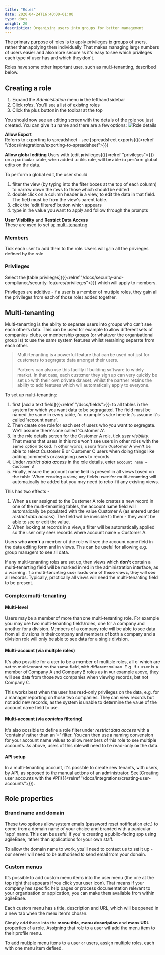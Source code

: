 ```yaml
---
title: "Roles"
date: 2020-04-24T16:40:00+01:00
type: docs
weight: 20
description: Organising users into groups for better management
---
```

The primary purpose of roles is to apply privileges to groups of users, rather than applying them individually. That makes managing large numbers of users easier and also more secure as it's easy to see which privileges each type of user has and which they don't.

Roles have some other important uses, such as multi-tenanting, described below.

## Creating a role
1. Expand the _Administration_ menu in the lefthand sidebar
2. Click _roles_. You'll see a list of existing roles
3. Click the plus button in the toolbar at the top

You should now see an editing screen with the details of the role you just created. You can give it a name and there are a few options:
![Role details](/role-details.png)

**Allow Export**  
Referrs to exporting to spreadsheet - see [spreadsheet exports]({{<relref "/docs/integrations/exporting-to-spreadsheet">}})

**Allow global editing**
Users with [edit privileges]({{<relref "privileges">}}) on a particular table, when added to this role, will be able to perform global edits on the data.

To perform a global edit, the user should
1) filter the view (by typing into the filter boxes at the top of each column) to narrow down the rows to those which should be edited
2) double click on a column header in a view, to edit the data in that field. The field must be from the view's parent table.
3) click the 'edit filtered' button which appears
4) type in the value you want to apply and follow through the prompts

**User Visibility** and **Restrict Data Access**  
These are used to set up [multi-tenanting](#multi-tenanting)

### Members
Tick each user to add them to the role. Users will gain all the privileges defined by the role.

### Privileges
Select the [table privileges]({{<relref "/docs/security-and-compliance/security-features/privileges">}}) which will apply to members.

Privileges are additive - if a user is a member of multiple roles, they gain all the privileges from each of those roles added together.

## Multi-tenanting
Multi-tenanting is the ability to separate users into groups who can’t see each other’s data. This can be used for example to allow different sets of companies, clubs, or membership groups (or whatever the organisational group is) to use the same system features whilst remaining separate from each other.

> Multi-tenanting is a powerful feature that can be used not just for customers to segragate data amongst their users.
> 
> Partners can also use this facility if building software to widely market. In that case, each customer they sign up can very quickly be set up with their own private dataset, whilst the partner retains the ability to add features which will automatically apply to everyone.

To set up multi-tenanting:

1. first [add a text field]({{<relref "/docs/fields">}}) to all tables in the system for which you want data to be segragated. The field must be named the same in every table, for example's sake here let's assume it's called 'account name'.
2. Then create one role for each set of users who you want to segregate. We'll assume there's one called 'Customer A'.
3. In the role details screen for the Customer A role, tick _user visibility_. That means that users in this role won't see users in other roles with the same option ticked. In other words, users from Customer A won't be able to select Customer B or Customer C users when doing things like adding comments or assigning users to records.
4.  Under _restrict data access_ in the role details, enter `account name = Customer A`
5.  Finally, ensure the account name field is present in all views based on the table. When creating a view, any fields used for multi-tenanting will automatically be added but you may need to retro-fit any existing views.

This has two effects -
1. When a user assigned to the Customer A role creates a new record in one of the multi-tenanting tables, the account name field will automatically be populated with the value Customer A (as entered under _restrict data access_). The field will be invisible to them - they won't be able to see or edit the value.
2. When looking at records in a view, a filter will be automatically applied so the user only sees records where account name = Customer A.

Users who **aren't** a member of the role will see the account name field in the data editing form and in views. This can be useful for allowing e.g. group managers to see all data.

If any multi-tenanting roles are set up, then views which **don't** contain a multi-tenanting field will be marked in red in the administration interface, as a warning. If a multi-tenanting user loads one of these views, they will see all records. Typically, practically all views will need the multi-tenanting field to be present.

### Complex multi-tenanting

#### Multi-level
Users may be a member of more than one multi-tenanting role. For example you may use two multi-tenanting fields/roles, one for a company and another for a division. Members of a company role will be able to see data from all divisions in their company and members of both a company and a division role will only be able to see data for a single division.

#### Multi-account (via multiple roles)
It's also possible for a user to be a member of multiple roles, all of which are set to multi-tenant on the same field, with different values. E.g. if a user is a member of Company A and Company B roles as in our example above, they will see data from those two companies when viewing records, but not Company C.

This works best when the user has read-only privileges on the data, e.g. for a manager reporting on those two companies. They can view records but not add new records, as the system is unable to determine the value of the account name field to use.

#### Multi-account (via _contains_ filtering)
It's also possible to define a role filter under _restrict data access_ with a 'contains' rather than an '=' filter. You can then use a naming convension for your account name values to allow members of this role to see multiple accounts. As above, users of this role will need to be read-only on the data.

#### API setup
In a multi-tenanting account, it's possible to create new tenants, with users, by API, as opposed to the manual actions of an administrator. See [Creating user accounts with the API]({{<relref "/docs/integrations/creating-user-accounts">}}).

## Role properties
### Brand name and domain
These two options allow system emails (password reset notification etc.) to come from a domain name of your choice and branded with a particular 'app' name. This can be useful if you're creating a public-facing app using agileBase, rather than applications for your own staff.

To allow the domain name to work, you'll need to contact us to set it up - our server will need to be authorised to send email from your domain.

### Custom menus
It’s possible to add custom menu items into the user menu (the one at the top right that appears if you click your user icon). That means if your company has specific help pages or process documentation relevant to your organisation or application, you can make them available from within agileBase.

Each custom menu has a title, description and URL, which will be opened in a new tab when the menu item’s chosen.

Simply add these into the **menu title**, **menu description** and **menu URL** properties of a role. Assigning that role to a user will add the menu item to their profile menu.

To add multiple menu items to a user or users, assign multiple roles, each with one menu item defined.
